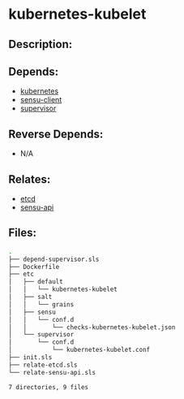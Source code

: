 # kubernetes-kubelet

## Description:



## Depends:

  -  [kubernetes](/salt/kubernetes)
  -  [sensu-client](/salt/sensu-client)
  -  [supervisor](/salt/supervisor)

## Reverse Depends:

  -  N/A

## Relates:

  -  [etcd](/salt/etcd)
  -  [sensu-api](/salt/sensu-api)

## Files:

```bash
.
├── depend-supervisor.sls
├── Dockerfile
├── etc
│   ├── default
│   │   └── kubernetes-kubelet
│   ├── salt
│   │   └── grains
│   ├── sensu
│   │   └── conf.d
│   │       └── checks-kubernetes-kubelet.json
│   └── supervisor
│       └── conf.d
│           └── kubernetes-kubelet.conf
├── init.sls
├── relate-etcd.sls
└── relate-sensu-api.sls

7 directories, 9 files
```
